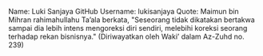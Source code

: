 Name: Luki Sanjaya
GitHub Username: lukisanjaya
Quote: Maimun bin Mihran rahimahullahu Ta’ala berkata,
"Seseorang tidak dikatakan bertakwa sampai dia lebih intens mengoreksi diri sendiri, melebihi koreksi seorang terhadap rekan bisnisnya." (Diriwayatkan oleh Waki’ dalam Az-Zuhd no. 239)